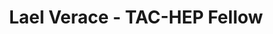 ---
layout: fellow
pagetype: fellow
shortname: Lael-Verace
permalink: /fellows/Lael-Verace.html
fellow-name: Lael Verace
title: Lael Verace - TAC-HEP Fellow
active: True
dates:
  start: 2024-01-23
  end: 
photo: /assets/images/team/Lael-Verace.jpg
institution: University of Wisconsin-Madison
e-mail: lverace@wisc.edu
focus-area:
project_title:
project_goal:
mentors:
  - <Kevin Black (University of Wisconsin-Madison)
proposal:
presentations:
current_status:
github-username: Lael-Verace
---